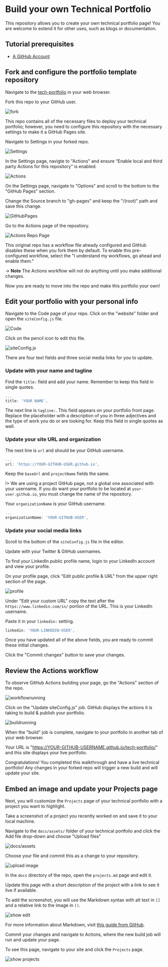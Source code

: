 # Build your own Technical Portfolio

This repository allows you to create your own technical portfolio page! You are welcome to extend it for other uses, such as blogs or documentation.

## Tutorial prerequisites
* [A GitHub Account](https://github.com/signup)

## Fork and configure the portfolio template repository

Navigate to the [tech-portfolio](https://github.com/joatmon08/tech-portfolio) in your web browser.

Fork this repo to your GitHub user.

![fork](assets/fork.png)

This repo contains all of the necessary files to deploy your technical portfolio; however, you need to configure this repository with the necessary settings to make it a GitHub Pages site.

Navigate to Settings in your forked repo.

![Settings](assets/settings.png)

In the Settings page, navigte to "Actions" and ensure “Enable local and third party Actions for this repository” is enabled.

![Actions](assets/actionspermissions.png)

On the Settings page, navigate to "Options" and scroll to the bottom to the "GitHub Pages" section.

Change the Source branch to "gh-pages" and keep the "/(root)" path and save this change.

![GitHubPages](assets/ghpages.png)

Go to the Actions page of the repostiory.

![Actions Repo Page](assets/enableactions.png)

This original repo has a workflow file already configured and GitHub disables these when you fork them by default. To enable this pre-configured workflow, select the "I understand my workflows, go ahead and enable them."

-> **Note** The Actions workflow will not do anything until you make additional changes.

Now you are ready to move into the repo and make this portfolio your own!

## Edit your portfolio with your personal info

Navigate to the Code page of your repo. Click on the "website" folder and open the `siteConfig.js` file.

![Code](assets/path.png)

Click on the pencil icon to edit this file.

![siteConfig.js](assets/siteconfig.png)

There are four text fields and three social media links for you to update.

### Update with your name and tagline

Find the `title:` field and add your name. Remember to keep this field in single quotes.

```js
...
title: 'YOUR NAME',
```

The next line is `tagline:`. This field appears on your portfolio front page. Replace the placeholder with a description of you in three adjectives and the type of work you do or are looking for. Keep this field in single quotes as well.

### Update your site URL and organization

The next line is `url` and should be your GitHub username.

```js
...
url: 'https://YOUR-GITHUB-USER.github.io',
```

Keep the `baseUrl` and `projectName` fields the same.

!> We are using a project GitHub page, not a global one associated with your username. If you do want your portfolio to be located at `your-user.github.io`, you must change the name of the repository.

Your `organizationName` is your GitHub username.

```js
...
organizationName: 'YOUR-GITHUB-USER',
```

### Update your social media links

Scroll to the bottom of the `siteConfig.js` file in the editor.

Update with your Twitter & GitHub usernames.

To find your LinkedIn public profile name, login to your LinkedIn account and view your profile.

On your profile page, click "Edit public profile & URL" from the upper right section of the page.

![profile](assets/linkedin.png)

Under "Edit your custom URL" copy the text after the `https://www.linkedin.com/in/` portion of the URL. This is your LinkedIn username.

Paste it in your `linkedin:` setting.

```js
linkedin: 'YOUR-LINKEDIN-USER',
```

Once you have updated all of the above fields, you are ready to commit these initial changes.

Click the "Commit changes" button to save your changes.

## Review the Actions workflow

To observe GitHub Actions building your page, go the "Actions" section of the repo.

![workflowrunning](assets/build1.png)

Click on the "Update siteConfig.js" job. GitHub displays the actions it is taking to build & publish your portfolio.

![buildrunning](assets/build2.png)

When the "build" job is complete, navigate to your portfolio in another tab of your web browser.

Your URL is "https://YOUR-GITHUB-USERNAME.github.io/tech-portfolio/" and this site displays your live portfolio.

Congratulations! You completed this walkthrough and have a live technical portfolio! Any changes in your forked repo will trigger a new build and will update your site.

## Embed an image and update your Projects page

Next, you will customize the `Projects` page of your technical portfolio with a project you want to highlight.

Take a screenshot of a project you recently worked on and save it to your local machine.

Navigate to the `docs/assets/` folder of your technical portfolio and click the Add file drop-down and choose "Upload files"

![docs/assets](assets/addimage.png)

Choose your file and commit this as a change to your repository.

![upload image](assets/upload.png)

In the `docs` directory of the repo, open the `projects.md` page and edit it.

Update this page with a short description of the project with a link to see it live if available.

To add the screenshot, you will use the Markdown syntax with alt text in `[]` and a relative link to the image in `()`.

![show edit](assets/editprojects.png)

For more information about Markdown, visit [this guide from GitHub](https://guides.github.com/pdfs/markdown-cheatsheet-online.pdf).

Commit your changes and navigate to Actions, where the new build job will run and update your page.

To see this page, navigate to your site and click the `Projects` page.

![show projects](assets/projects.png)
